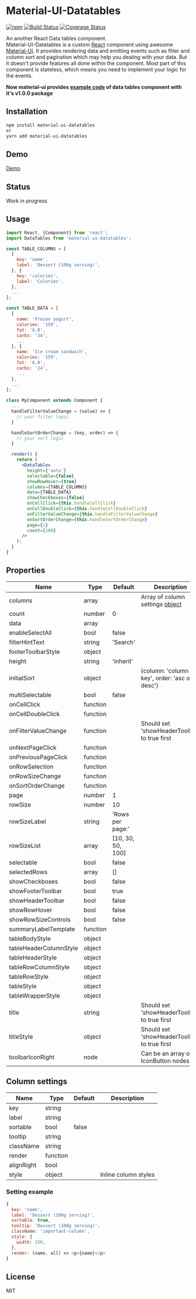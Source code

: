# Material-UI-Datatables

[![npm](https://img.shields.io/npm/v/material-ui-datatables.svg)](https://www.npmjs.com/package/material-ui-datatables)
[![Build Status](https://travis-ci.org/hyojin/material-ui-datatables.svg?branch=master)](https://travis-ci.org/hyojin/material-ui-datatables)
[![Coverage Status](https://coveralls.io/repos/github/hyojin/material-ui-datatables/badge.svg?branch=master)](https://coveralls.io/github/hyojin/material-ui-datatables?branch=master)

An another React Data tables component.  
Material-UI-Datatables is a custom [React](https://facebook.github.io/react/) component using awesome [Material-UI](http://www.material-ui.com/). It provides rendering data and emitting events
 such as filter and column sort and pagination which may help you dealing with your data. But it doesn't provide features all done within the component. Most part of this component is stateless, which means you need to implement your logic for the events.

**Now material-ui provides [example code](https://material-ui-1dab0.firebaseapp.com/component-demos/tables) of data tables component with it's v1.0.0 package**

## Installation
```sh
npm install material-ui-datatables
or
yarn add material-ui-datatables
```

## Demo
[Demo](https://hyojin.github.io/material-ui-datatables/)

## Status
Work in progress

## Usage
```jsx
import React, {Component} from 'react';
import DataTables from 'material-ui-datatables';

const TABLE_COLUMNS = [
  {
    key: 'name',
    label: 'Dessert (100g serving)',
  }, {
    key: 'calories',
    label: 'Calories',
  },
  ...
];

const TABLE_DATA = [
  {
    name: 'Frozen yogurt',
    calories: '159',
    fat: '6.0',
    carbs: '24',
    ...
  }, {
    name: 'Ice cream sandwich',
    calories: '159',
    fat: '6.0',
    carbs: '24',
    ...
  },
  ...
];

class MyComponent extends Component {
  ...
  handleFilterValueChange = (value) => {
    // your filter logic
  }

  handleSortOrderChange = (key, order) => {
    // your sort logic
  }

  render() {
    return (
      <DataTables
        height={'auto'}
        selectable={false}
        showRowHover={true}
        columns={TABLE_COLUMNS}
        data={TABLE_DATA}
        showCheckboxes={false}
        onCellClick={this.handleCellClick}
        onCellDoubleClick={this.handleCellDoubleClick}
        onFilterValueChange={this.handleFilterValueChange}
        onSortOrderChange={this.handleSortOrderChange}
        page={1}
        count={100}
      />
    );
  }
}
```

## Properties
| Name                 | Type      | Default           | Description                                  |
|----------------------|-----------|-------------------|----------------------------------------------|
| columns              | array     |                   | Array of column settings [object](https://github.com/hyojin/material-ui-datatables#column-settings) |
| count                | number    | 0                 |                                              |
| data                 | array     |                   |                                              |
| enableSelectAll      | bool      | false             |                                              |
| filterHintText       | string    | 'Search'          |                                              |
| footerToolbarStyle   | object    |                   |                                              |
| height               | string    | 'inherit'         |                                              |
| initialSort          | object    |                   | {column: 'column key', order: 'asc or desc'} |
| multiSelectable      | bool      | false             |                                              |
| onCellClick          | function  |                   |                                              |
| onCellDoubleClick    | function  |                   |                                              |
| onFilterValueChange  | function  |                   | Should set 'showHeaderToolbar' to true first |
| onNextPageClick      | function  |                   |                                              |
| onPreviousPageClick  | function  |                   |                                              |
| onRowSelection       | function  |                   |                                              |
| onRowSizeChange      | function  |                   |                                              |
| onSortOrderChange    | function  |                   |                                              |
| page                 | number    | 1                 |                                              |
| rowSize              | number    | 10                |                                              |
| rowSizeLabel         | string    | 'Rows per page:'  |                                              |
| rowSizeList          | array     | [10, 30, 50, 100] |                                              |
| selectable           | bool      | false             |                                              |
| selectedRows         | array     | []                |                                              |
| showCheckboxes       | bool      | false             |                                              |
| showFooterToolbar    | bool      | true              |                                              |
| showHeaderToolbar    | bool      | false             |                                              |
| showRowHover         | bool      | false             |                                              |
| showRowSizeControls  | bool      | false             |                                              |
| summaryLabelTemplate | function  |                   |                                              |
| tableBodyStyle       | object    |                   |                                              |
| tableHeaderColumnStyle | object  |                   |                                              |
| tableHeaderStyle     | object    |                   |                                              |
| tableRowColumnStyle  | object    |                   |                                              |
| tableRowStyle        | object    |                   |                                              |
| tableStyle           | object    |                   |                                              |
| tableWrapperStyle    | object    |                   |                                              |
| title                | string    |                   | Should set 'showHeaderToolbar' to true first |
| titleStyle           | object    |                   | Should set 'showHeaderToolbar' to true first |
| toolbarIconRight     | node      |                   | Can be an array of IconButton nodes          |

## Column settings
| Name                 | Type      | Default           | Description                                  |
|----------------------|-----------|-------------------|----------------------------------------------|
| key                  | string    |                   |                                              |
| label                | string    |                   |                                              |
| sortable             | bool      | false             |                                              |
| tooltip              | string    |                   |                                              |
| className            | string    |                   |                                              |
| render               | function  |                   |                                              |
| alignRight           | bool      |                   |                                              |
| style                | object    |                   | Inline column styles                         |

### Setting example
```javascript
{
  key: 'name',
  label: 'Dessert (100g serving)',
  sortable: true,
  tooltip: 'Dessert (100g serving)',
  className: 'important-column',
  style: {
    width: 250,
  },
  render: (name, all) => <p>{name}</p>
}
```

## License
MIT
